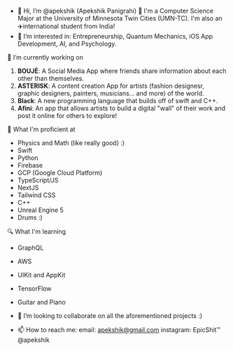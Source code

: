 - 👋 Hi, I’m @apekshik (Apekshik Panigrahi) 
🏫 I'm a Computer Science Major at the University of Minnesota Twin Cities (UMN-TC). I'm also an ✈️international student from India! 
- 👀 I’m interested in: Entrepreneurship, Quantum Mechanics, iOS App Development, AI, and Psychology.

🌱 I’m currently working on 
1) **BOUJÈ**: A Social Media App where friends share information about each other than themselves. 
2) **ASTERISK**: A content creation App for artists (fashion designesr, graphic designers, painters, musicians... and more) of the world. 
3) **Black**: A new programming language that builds off of swift and C++. 
4) **Afini**: An app that allows artists to build a digital "wall" of their work and post it online for others to explore! 

🔬 What I'm proficient at
- Physics and Math (like really good) :)  
- Swift
- Python
- Firebase
- GCP (Google Cloud Platform)
- TypeScript/JS 
- NextJS 
- Tailwind CSS 
- C++ 
- Unreal Engine 5
- Drums :) 

🔍 What I'm learning 
- GraphQL
- AWS
- UIKit and AppKit
- TensorFlow
- Guitar and Piano


- 💞️ I’m looking to collaborate on all the aforementioned projects :) 

- 📫 How to reach me:
email: apekshik@gmail.com 
instagram: EpicShit™️ @apekshik 

<!---
apekshik/apekshik is a ✨ special ✨ repository because its `README.md` (this file) appears on your GitHub profile.
You can click the Preview link to take a look at your changes.
--->
